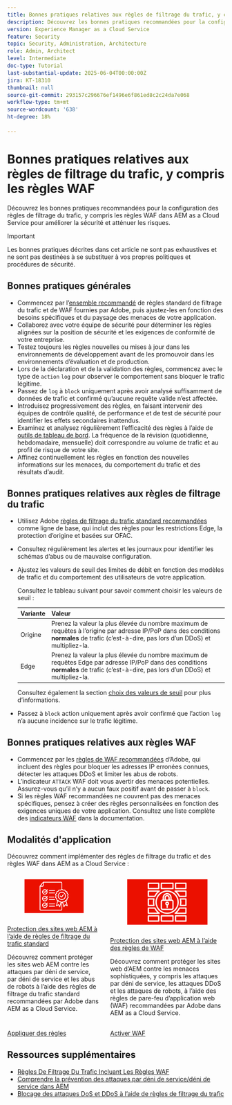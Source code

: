 ```yaml
---
title: Bonnes pratiques relatives aux règles de filtrage du trafic, y compris les règles WAF
description: Découvrez les bonnes pratiques recommandées pour la configuration des règles de filtrage du trafic, y compris les règles WAF dans AEM as a Cloud Service pour améliorer la sécurité et atténuer les risques.
version: Experience Manager as a Cloud Service
feature: Security
topic: Security, Administration, Architecture
role: Admin, Architect
level: Intermediate
doc-type: Tutorial
last-substantial-update: 2025-06-04T00:00:00Z
jira: KT-18310
thumbnail: null
source-git-commit: 293157c296676ef1496e6f861ed8c2c24da7e068
workflow-type: tm+mt
source-wordcount: '638'
ht-degree: 18%

---
```


# Bonnes pratiques relatives aux règles de filtrage du trafic, y compris les règles WAF

Découvrez les bonnes pratiques recommandées pour la configuration des règles de filtrage du trafic, y compris les règles WAF dans AEM as a Cloud Service pour améliorer la sécurité et atténuer les risques.

>[!IMPORTANT]
>
>Les bonnes pratiques décrites dans cet article ne sont pas exhaustives et ne sont pas destinées à se substituer à vos propres politiques et procédures de sécurité.

## Bonnes pratiques générales

- Commencez par l’[ensemble recommandé](./overview.md#adobe-recommended-rules) de règles standard de filtrage du trafic et de WAF fournies par Adobe, puis ajustez-les en fonction des besoins spécifiques et du paysage des menaces de votre application.
- Collaborez avec votre équipe de sécurité pour déterminer les règles alignées sur la position de sécurité et les exigences de conformité de votre entreprise.
- Testez toujours les règles nouvelles ou mises à jour dans les environnements de développement avant de les promouvoir dans les environnements d’évaluation et de production.
- Lors de la déclaration et de la validation des règles, commencez avec le type de `action` `log` pour observer le comportement sans bloquer le trafic légitime.
- Passez de `log` à `block` uniquement après avoir analysé suffisamment de données de trafic et confirmé qu’aucune requête valide n’est affectée.
- Introduisez progressivement des règles, en faisant intervenir des équipes de contrôle qualité, de performance et de test de sécurité pour identifier les effets secondaires inattendus.
- Examinez et analysez régulièrement l’efficacité des règles à l’aide de [outils de tableau de bord](https://github.com/adobe/AEMCS-CDN-Log-Analysis-Tooling). La fréquence de la révision (quotidienne, hebdomadaire, mensuelle) doit correspondre au volume de trafic et au profil de risque de votre site.
- Affinez continuellement les règles en fonction des nouvelles informations sur les menaces, du comportement du trafic et des résultats d’audit.

## Bonnes pratiques relatives aux règles de filtrage du trafic

- Utilisez Adobe [règles de filtrage du trafic standard recommandées](https://experienceleague.adobe.com/en/docs/experience-manager-cloud-service/content/security/traffic-filter-rules-including-waf#recommended-starter-rules) comme ligne de base, qui inclut des règles pour les restrictions Edge, la protection d’origine et basées sur OFAC.
- Consultez régulièrement les alertes et les journaux pour identifier les schémas d’abus ou de mauvaise configuration.
- Ajustez les valeurs de seuil des limites de débit en fonction des modèles de trafic et du comportement des utilisateurs de votre application.

  Consultez le tableau suivant pour savoir comment choisir les valeurs de seuil :

  | Variante | Valeur |
  | :--------- | :------- |
  | Origine | Prenez la valeur la plus élevée du nombre maximum de requêtes à l’origine par adresse IP/PoP dans des conditions **normales** de trafic (c’est-à-dire, pas lors d’un DDoS) et multipliez-la. |
  | Edge | Prenez la valeur la plus élevée du nombre maximum de requêtes Edge par adresse IP/PoP dans des conditions **normales** de trafic (c’est-à-dire, pas lors d’un DDoS) et multipliez-la. |

  Consultez également la section [choix des valeurs de seuil](../blocking-dos-attack-using-traffic-filter-rules.md#choosing-threshold-values) pour plus d’informations.

- Passez à `block` action uniquement après avoir confirmé que l’action `log` n’a aucune incidence sur le trafic légitime.

## Bonnes pratiques relatives aux règles WAF

- Commencez par les [règles de WAF recommandées](https://experienceleague.adobe.com/en/docs/experience-manager-cloud-service/content/security/traffic-filter-rules-including-waf#recommended-nonwaf-starter-rules) d’Adobe, qui incluent des règles pour bloquer les adresses IP erronées connues, détecter les attaques DDoS et limiter les abus de robots.
- L’indicateur `ATTACK` WAF doit vous avertir des menaces potentielles. Assurez-vous qu’il n’y a aucun faux positif avant de passer à `block`.
- Si les règles WAF recommandées ne couvrent pas des menaces spécifiques, pensez à créer des règles personnalisées en fonction des exigences uniques de votre application. Consultez une liste complète des [indicateurs WAF](https://experienceleague.adobe.com/en/docs/experience-manager-cloud-service/content/security/traffic-filter-rules-including-waf#waf-flags-list) dans la documentation.

## Modalités d&#39;application

Découvrez comment implémenter des règles de filtrage du trafic et des règles WAF dans AEM as a Cloud Service :

<!-- CARDS
{target = _self}

* ./use-cases/using-traffic-filter-rules.md
  {title = Protecting AEM websites using standard traffic filter rules}
  {description = Learn how to protect AEM websites from DoS, DDoS and bot abuse using Adobe-recommended standard traffic filter rules in AEM as a Cloud Service.}
  {image = ./assets/use-cases/using-traffic-filter-rules.png}
  {cta = Apply Rules}

* ./use-cases/using-waf-rules.md
  {title = Protecting AEM websites using WAF traffic filter rules}
  {description = Learn how to protect AEM websites from sophisticated threats including DoS, DDoS, and bot abuse using Adobe-recommended Web Application Firewall (WAF) traffic filter rules in AEM as a Cloud Service.}
  {image = ./assets/use-cases/using-waf-rules.png}
  {cta = Activate WAF}
-->
<!-- START CARDS HTML - DO NOT MODIFY BY HAND -->
<div class="columns">
    <div class="column is-half-tablet is-half-desktop is-one-third-widescreen" aria-label="Protecting AEM websites using standard traffic filter rules">
        <div class="card" style="height: 100%; display: flex; flex-direction: column; height: 100%;">
            <div class="card-image">
                <figure class="image x-is-16by9">
                    <a href="./use-cases/using-traffic-filter-rules.md" title="Protection des sites web AEM à l’aide de règles de filtrage du trafic standard" target="_self" rel="referrer">
                        <img class="is-bordered-r-small" src="./assets/use-cases/using-traffic-filter-rules.png" alt="Protection des sites web AEM à l’aide de règles de filtrage du trafic standard"
                             style="width: 100%; aspect-ratio: 16 / 9; object-fit: cover; overflow: hidden; display: block; margin: auto;">
                    </a>
                </figure>
            </div>
            <div class="card-content is-padded-small" style="display: flex; flex-direction: column; flex-grow: 1; justify-content: space-between;">
                <div class="top-card-content">
                    <p class="headline is-size-6 has-text-weight-bold">
                        <a href="./use-cases/using-traffic-filter-rules.md" target="_self" rel="referrer" title="Protection des sites web AEM à l’aide de règles de filtrage du trafic standard">Protection des sites web AEM à l’aide de règles de filtrage du trafic standard</a>
                    </p>
                    <p class="is-size-6">Découvrez comment protéger les sites web AEM contre les attaques par déni de service, par déni de service et les abus de robots à l’aide des règles de filtrage du trafic standard recommandées par Adobe dans AEM as a Cloud Service.</p>
                </div>
                <a href="./use-cases/using-traffic-filter-rules.md" target="_self" rel="referrer" class="spectrum-Button spectrum-Button--outline spectrum-Button--primary spectrum-Button--sizeM" style="align-self: flex-start; margin-top: 1rem;">
                    <span class="spectrum-Button-label has-no-wrap has-text-weight-bold">Appliquer des règles</span>
                </a>
            </div>
        </div>
    </div>
    <div class="column is-half-tablet is-half-desktop is-one-third-widescreen" aria-label="Protecting AEM websites using WAF rules">
        <div class="card" style="height: 100%; display: flex; flex-direction: column; height: 100%;">
            <div class="card-image">
                <figure class="image x-is-16by9">
                    <a href="./use-cases/using-waf-rules.md" title="Protection des sites web AEM à l’aide des règles de WAF" target="_self" rel="referrer">
                        <img class="is-bordered-r-small" src="./assets/use-cases/using-waf-rules.png" alt="Protection des sites web AEM à l’aide des règles de WAF"
                             style="width: 100%; aspect-ratio: 16 / 9; object-fit: cover; overflow: hidden; display: block; margin: auto;">
                    </a>
                </figure>
            </div>
            <div class="card-content is-padded-small" style="display: flex; flex-direction: column; flex-grow: 1; justify-content: space-between;">
                <div class="top-card-content">
                    <p class="headline is-size-6 has-text-weight-bold">
                        <a href="./use-cases/using-waf-rules.md" target="_self" rel="referrer" title="Protection des sites web AEM à l’aide des règles de WAF">Protection des sites web AEM à l’aide des règles de WAF</a>
                    </p>
                    <p class="is-size-6">Découvrez comment protéger les sites web d’AEM contre les menaces sophistiquées, y compris les attaques par déni de service, les attaques DDoS et les attaques de robots, à l’aide des règles de pare-feu d’application web (WAF) recommandées par Adobe dans AEM as a Cloud Service.</p>
                </div>
                <a href="./use-cases/using-waf-rules.md" target="_self" rel="referrer" class="spectrum-Button spectrum-Button--outline spectrum-Button--primary spectrum-Button--sizeM" style="align-self: flex-start; margin-top: 1rem;">
                    <span class="spectrum-Button-label has-no-wrap has-text-weight-bold">Activer WAF</span>
                </a>
            </div>
        </div>
    </div>
</div>
<!-- END CARDS HTML - DO NOT MODIFY BY HAND -->

## Ressources supplémentaires

- [Règles De Filtrage Du Trafic Incluant Les Règles WAF](https://experienceleague.adobe.com/fr/docs/experience-manager-cloud-service/content/security/traffic-filter-rules-including-waf)
- [Comprendre la prévention des attaques par déni de service/déni de service dans AEM](https://experienceleague.adobe.com/en/docs/experience-manager-learn/foundation/security/understanding-dos-and-prevention-approaches)
- [Blocage des attaques DoS et DDoS à l’aide de règles de filtrage du trafic](https://experienceleague.adobe.com/fr/docs/experience-manager-learn/cloud-service/security/blocking-dos-attack-using-traffic-filter-rules)

